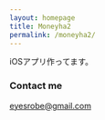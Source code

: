 ```yaml
---
layout: homepage
title: Moneyha2
permalink: /moneyha2/
---
```


iOSアプリ作ってます。





### Contact me

[eyesrobe@gmail.com](mailto:eyesrobe@gmail.com)
